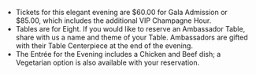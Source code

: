 - Tickets for this elegant evening are $60.00 for Gala Admission or $85.00, which includes the additional VIP Champagne Hour.
- Tables are for Eight. If you would like to reserve an Ambassador Table, share with us a name and theme of your Table. Ambassadors are gifted with their Table Centerpiece at the end of the evening.
- The Entrée for the Evening includes a Chicken and Beef dish; a Vegetarian option is also available with your reservation.
